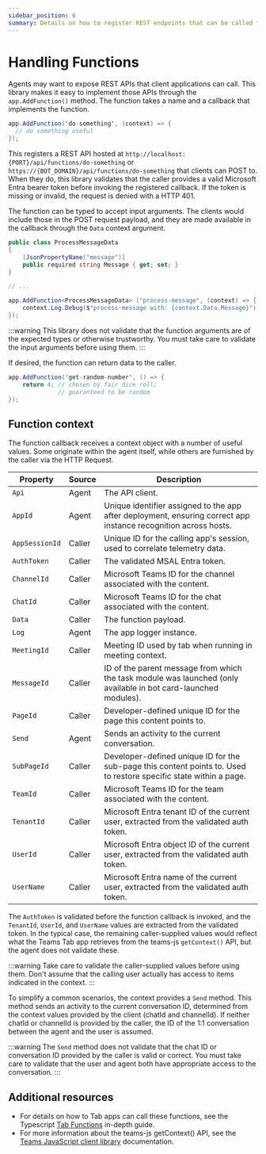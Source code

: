 ```yaml
---
sidebar_position: 6
summary: Details on how to register REST endpoints that can be called from Tab apps.
---
```


# Handling Functions
Agents may want to expose REST APIs that client applications can call. This library makes it easy to implement those APIs through the `app.AddFunction()` method. The function takes a name and a callback that implements the function.

```csharp
app.AddFunction('do-something', (context) => {
  // do something useful
});
```

This registers a REST API hosted at `http://localhost:{PORT}/api/functions/do-something` or `https://{BOT_DOMAIN}/api/functions/do-something` that clients can POST to. When they do, this library validates that the caller provides a valid Microsoft Entra bearer token before invoking the registered callback. If the token is missing or invalid, the request is denied with a HTTP 401.

The function can be typed to accept input arguments. The clients would include those in the POST request payload, and they are made available in the callback through the `Data` context argument.

```csharp
public class ProcessMessageData
{
    [JsonPropertyName("message")]
    public required string Message { get; set; }
}

// ...

app.AddFunction<ProcessMessageData> ("process-message", (context) => {
    context.Log.Debug($"process-message with: {context.Data.Message}");
});

```

:::warning
This library does not validate that the function arguments are of the expected types or otherwise trustworthy. You must take care to validate the input arguments before using them.
:::

If desired, the function can return data to the caller.
```csharp
app.AddFunction('get-random-number', () => {
    return 4; // chosen by fair dice roll;
              // guaranteed to be random
});
```

## Function context

The function callback receives a context object with a number of useful values. Some originate within the agent itself, while others are furnished by the caller via the HTTP Request.

| Property                  | Source | Description |
|---------------------------|--------|-------------|
| `Api`                     | Agent  | The API client. |
| `AppId`                   | Agent  | Unique identifier assigned to the app after deployment, ensuring correct app instance recognition across hosts. |
| `AppSessionId`            | Caller | Unique ID for the calling app's session, used to correlate telemetry data. |
| `AuthToken`               | Caller | The validated MSAL Entra token. |
| `ChannelId`               | Caller | Microsoft Teams ID for the channel associated with the content. |
| `ChatId`                  | Caller | Microsoft Teams ID for the chat associated with the content. |
| `Data`                    | Caller | The function payload. |
| `Log`                     | Agent  | The app logger instance. |
| `MeetingId`               | Caller | Meeting ID used by tab when running in meeting context. |
| `MessageId`               | Caller | ID of the parent message from which the task module was launched (only available in bot card-launched modules). |
| `PageId`                  | Caller | Developer-defined unique ID for the page this content points to. |
| `Send`                    | Agent  | Sends an activity to the current conversation. |
| `SubPageId`               | Caller | Developer-defined unique ID for the sub-page this content points to. Used to restore specific state within a page. |
| `TeamId`                  | Caller | Microsoft Teams ID for the team associated with the content. |
| `TenantId`                | Caller | Microsoft Entra tenant ID of the current user, extracted from the validated auth token. |
| `UserId`                  | Caller | Microsoft Entra object ID of the current user, extracted from the validated auth token. |
| `UserName`                | Caller | Microsoft Entra name of the current user, extracted from the validated auth token. |


The `AuthToken` is validated before the function callback is invoked, and the `TenantId`, `UserId`, and `UserName` values are extracted from the validated token. In the typical case, the remaining caller-supplied values would reflect what the Teams Tab app retrieves from the teams-js `getContext()` API, but the agent does not validate these.

:::warning
Take care to validate the caller-supplied values before using them. Don't assume that the calling user actually has access to items indicated in the context.
:::

To simplify a common scenarios, the context provides a `Send` method. This method sends an activity to the current conversation ID, determined from the context values provided by the client (chatId and channelId). If neither chatId or channelId is provided by the caller, the ID of the 1:1 conversation between the agent and the user is assumed. 

:::warning
The `Send` method does not validate that the chat ID or conversation ID provided by the caller is valid or correct. You must take care to validate that the user and agent both have appropriate access to the conversation.
:::

## Additional resources
 - For details on how to Tab apps can call these functions, see the Typescript [Tab Functions](../../typescript/in-depth-guides/tabs/function-calling) in-depth guide.
 - For more information about the teams-js getContext() API, see the [Teams JavaScript client library](https://learn.microsoft.com/en-us/microsoftteams/platform/tabs/how-to/using-teams-client-library) documentation.